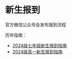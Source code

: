 # 新生报到

官方微信公众号会发布报到流程

历年指南：
- [2024级七年级新生报到指南](https://mp.weixin.qq.com/s?__biz=MzIzNjY0NDA3Mg==&mid=2247582770&idx=1&sn=843d3dd88460c1ea9dff44d8061840e0#rd)
- [2024级高一新生报到指南](https://mp.weixin.qq.com/s?__biz=MzIzNjY0NDA3Mg==&mid=2247582801&idx=1&sn=4906e1d5874d373abed72f6ba4aa5658#rd)
